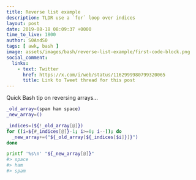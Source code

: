 ```yaml
---
title: Reverse list example
description: TLDR use a `for` loop over indices 
layout: post
date: 2019-08-18 08:09:37 +0000
time_to_live: 1800
author: S0AndS0
tags: [ awk, bash ]
image: assets/images/bash/reverse-list-example/first-code-block.png
social_comment:
  links:
    - text: Twitter
      href: https://x.com/i/web/status/1162999980799320065
      title: Link to Tweet thread for this post
---
```




Quick Bash tip on reversing arrays...

```bash
_old_array=(spam ham space)
_new_array=()

_indices=(${!_old_array[@]})
for ((i=${#_indices[@]}-1; i>=0; i--)); do
  _new_array+=("${_old_array[${_indices[$i]}]}")
done

printf '%s\n' "${_new_array[@]}"
#> space
#> ham
#> spam
```

